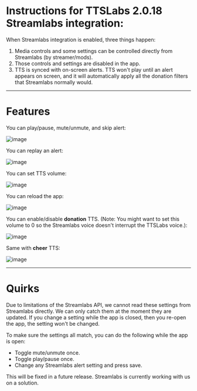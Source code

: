 # Instructions for TTSLabs 2.0.18 Streamlabs integration:

When Streamlabs integration is enabled, three things happen:

1. Media controls and some settings can be controlled directly from Streamlabs (by streamer/mods).
1. Those controls and settings are disabled in the app.
3. TTS is synced with on-screen alerts. TTS won't play until an alert appears on screen, and it will automatically apply all the donation filters that Streamlabs normally would. 

---

# Features

You can play/pause, mute/unmute, and skip alert:

![image](https://user-images.githubusercontent.com/86311854/122953370-aa1dff80-d34c-11eb-8670-e4ad84fd52d7.png)

You can replay an alert:

![image](https://user-images.githubusercontent.com/86311854/122953468-be61fc80-d34c-11eb-8350-829d4a76dbfe.png)

You can set TTS volume:

![image](https://user-images.githubusercontent.com/86311854/122954040-1993ef00-d34d-11eb-80df-89e359e765c1.png)

You can reload the app:

![image](https://user-images.githubusercontent.com/86311854/122954081-21ec2a00-d34d-11eb-9dd1-7ea98735f0db.png)

You can enable/disable **donation** TTS. (Note: You might want to set this volume to 0 so the Streamlabs voice doesn't interrupt the TTSLabs voice.):

![image](https://user-images.githubusercontent.com/86311854/122955378-0fbebb80-d34e-11eb-8491-4bbb6be410ac.png)

Same with **cheer** TTS:

![image](https://user-images.githubusercontent.com/86311854/122955714-54e2ed80-d34e-11eb-8543-e104fa4e2b45.png)

---

# Quirks

Due to limitations of the Streamlabs API, we cannot read these settings from Streamlabs directly. We can only catch them at the moment they are updated. If you change a setting while the app is closed, then you re-open the app, the setting won't be changed.

To make sure the settings all match, you can do the following while the app is open:
- Toggle mute/unmute once.
- Toggle play/pause once.
- Change any Streamlabs alert setting and press save.

This will be fixed in a future release. Streamlabs is currently working with us on a solution.
